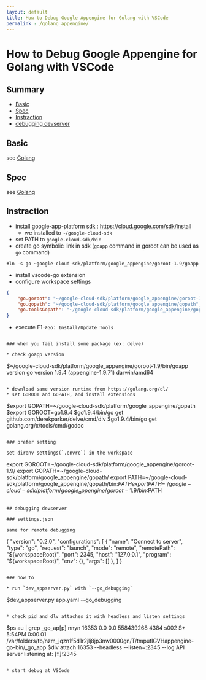 ```yaml
---
layout: default
title: How to Debug Google Appengine for Golang with VSCode
permalink : /golang_appengine/
---
```

# How to Debug Google Appengine for Golang with VSCode

## Summary

* [Basic](#basic)
* [Spec](#spec)
* [Instraction](#instraction)
* [debugging devserver](#debugging-devserver)

## Basic

see [Golang](../golang/)

## Spec

see [Golang](../golang/)

## Instraction

* install google-app-platform sdk : https://cloud.google.com/sdk/install
	* we installed to `~/google-cloud-sdk`
* set PATH to `google-cloud-sdk/bin`
* create go symbolic link in sdk (`goapp` command in goroot can be used as `go` command)

```
#ln -s go ~google-cloud-sdk/platform/google_appengine/goroot-1.9/goapp
```

* install vscode-go extension
* configure workspace settings

```json
{
	"go.goroot": "~/google-cloud-sdk/platform/google_appengine/goroot-1.9",
	"go.gopath": "~/google-cloud-sdk/platform/google_appengine/gopath",
	"go.toolsGopath": "~/google-cloud-sdk/platform/google_appengine/gopath",
}
```

* execute F1->`Go: Install/Update Tools`

```

### when you fail install some package (ex: delve)

* check goapp version

```
$~/google-cloud-sdk/platform/google_appengine/goroot-1.9/bin/goapp version
go version 1.9.4 (appengine-1.9.71) darwin/amd64
```

* download same version runtime from https://golang.org/dl/
* set GOROOT and GOPATH, and install extensions

```
$export GOPATH=~/google-cloud-sdk/platform/google_appengine/gopath
$export GOROOT=go1.9.4
$go1.9.4/bin/go get github.com/derekparker/delve/cmd/dlv
$go1.9.4/bin/go get golang.org/x/tools/cmd/godoc
```

### prefer setting

set direnv settings(`.envrc`) in the workspace

```
export GOROOT=~/google-cloud-sdk/platform/google_appengine/goroot-1.9/
export GOPATH=~/google-cloud-sdk/platform/google_appengine/gopath/
export PATH=~/google-cloud-sdk/platform/google_appengine/gopath/bin:$PATH
export PATH=~/google-cloud-sdk/platform/google_appengine/goroot-1.9/bin:$PATH
```

## debugging devserver

### settings.json

same for remote debugging

```
{
	"version": "0.2.0",
	"configurations": [
		{
			"name": "Connect to server",
			"type": "go",
			"request": "launch",
			"mode": "remote",
			"remotePath": "${workspaceRoot}",
			"port": 2345,
			"host": "127.0.0.1",
			"program": "${workspaceRoot}",
			"env": {},
			"args": []
		},
	]
}
```

### how to

* run `dev_appserver.py` with `--go_debugging`

```
$dev_appserver.py app.yaml --go_debugging
```

* check pid and dlv attaches it with headless and listen settings

```
$ps au | grep _go_ap[p]
nnyn 16353   0.0  0.0 558439268   4384 s002  S+    5:54PM   0:00.01 /var/folders/tb/nzm_jqzn1f5d1r2jlj8jp3nw0000gn/T/tmputIGVHappengine-go-bin/_go_app
$dlv attach 16353 --headless --listen=:2345 --log
API server listening at: [::]:2345
```

* start debug at VSCode

